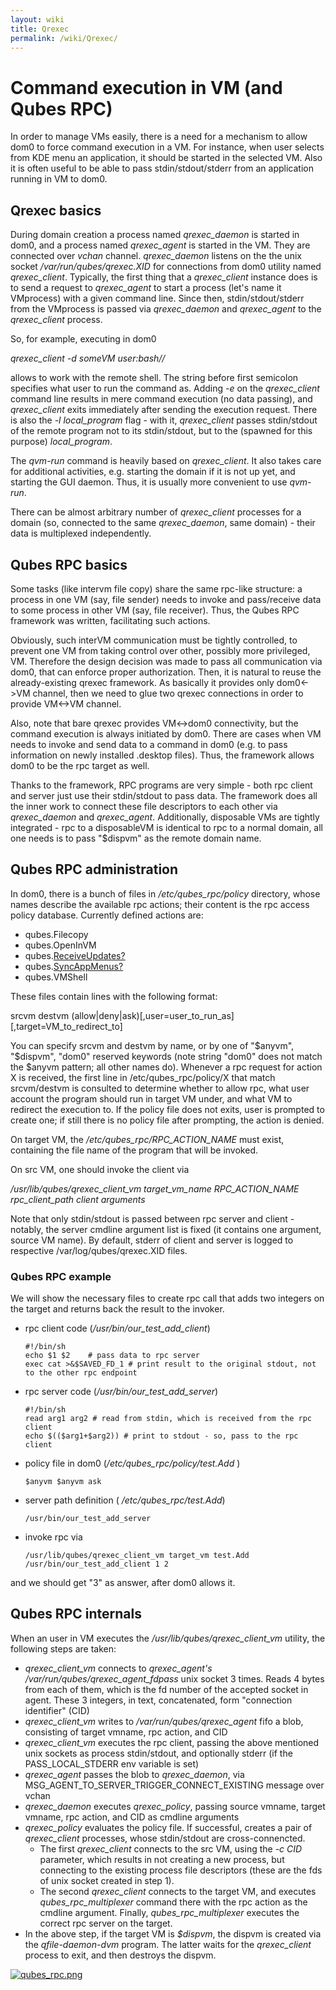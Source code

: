 ```yaml
---
layout: wiki
title: Qrexec
permalink: /wiki/Qrexec/
---
```


Command execution in VM (and Qubes RPC)
=======================================

In order to manage VMs easily, there is a need for a mechanism to allow dom0 to force command execution in a VM. For instance, when user selects from KDE menu an application, it should be started in the selected VM. Also it is often useful to be able to pass stdin/stdout/stderr from an application running in VM to dom0.

Qrexec basics
-------------

During domain creation a process named *qrexec\_daemon* is started in dom0, and a process named *qrexec\_agent* is started in the VM. They are connected over *vchan* channel. *qrexec\_daemon* listens on the the unix socket */var/run/qubes/qrexec.XID* for connections from dom0 utility named *qrexec\_client*. Typically, the first thing that a *qrexec\_client* instance does is to send a request to *qrexec\_agent* to start a process (let's name it VMprocess) with a given command line. Since then, stdin/stdout/stderr from the VMprocess is passed via *qrexec\_daemon* and *qrexec\_agent* to the *qrexec\_client* process.

So, for example, executing in dom0

*qrexec\_client -d someVM user:bash//*

allows to work with the remote shell. The string before first semicolon specifies what user to run the command as. Adding *-e* on the *qrexec\_client* command line results in mere command execution (no data passing), and *qrexec\_client* exits immediately after sending the execution request. There is also the *-l local\_program* flag - with it, *qrexec\_client* passes stdin/stdout of the remote program not to its stdin/stdout, but to the (spawned for this purpose) *local\_program*.

The *qvm-run* command is heavily based on *qrexec\_client*. It also takes care for additional activities, e.g. starting the domain if it is not up yet, and starting the GUI daemon. Thus, it is usually more convenient to use *qvm-run*.

There can be almost arbitrary number of *qrexec\_client* processes for a domain (so, connected to the same *qrexec\_daemon*, same domain) - their data is multiplexed independently.

Qubes RPC basics
----------------

Some tasks (like intervm file copy) share the same rpc-like structure: a process in one VM (say, file sender) needs to invoke and pass/receive data to some process in other VM (say, file receiver). Thus, the Qubes RPC framework was written, facilitating such actions.

Obviously, such interVM communication must be tightly controlled, to prevent one VM from taking control over other, possibly more privileged, VM. Therefore the design decision was made to pass all communication via dom0, that can enforce proper authorization. Then, it is natural to reuse the already-existing qrexec framework. As basically it provides only dom0\<-\>VM channel, then we need to glue two qrexec connections in order to provide VM\<-\>VM channel.

Also, note that bare qrexec provides VM\<-\>dom0 connectivity, but the command execution is always initiated by dom0. There are cases when VM needs to invoke and send data to a command in dom0 (e.g. to pass information on newly installed .desktop files). Thus, the framework allows dom0 to be the rpc target as well.

Thanks to the framework, RPC programs are very simple - both rpc client and server just use their stdin/stdout to pass data. The framework does all the inner work to connect these file descriptors to each other via *qrexec\_daemon* and *qrexec\_agent*. Additionally, disposable VMs are tightly integrated - rpc to a disposableVM is identical to rpc to a normal domain, all one needs is to pass "\$dispvm" as the remote domain name.

Qubes RPC administration
------------------------

In dom0, there is a bunch of files in */etc/qubes\_rpc/policy* directory, whose names describe the available rpc actions; their content is the rpc access policy database. Currently defined actions are:

-   qubes.Filecopy
-   qubes.OpenInVM
-   qubes.[ReceiveUpdates?](/wiki/ReceiveUpdates)
-   qubes.[SyncAppMenus?](/wiki/SyncAppMenus)
-   qubes.VMShell

These files contain lines with the following format:

srcvm destvm (allow|deny|ask)[,user=user\_to\_run\_as][,target=VM\_to\_redirect\_to]

You can specify srcvm and destvm by name, or by one of "\$anyvm", "\$dispvm", "dom0" reserved keywords (note string "dom0" does not match the \$anyvm pattern; all other names do). Whenever a rpc request for action X is received, the first line in /etc/qubes\_rpc/policy/X that match srcvm/destvm is consulted to determine whether to allow rpc, what user account the program should run in target VM under, and what VM to redirect the execution to. If the policy file does not exits, user is prompted to create one; if still there is no policy file after prompting, the action is denied.

On target VM, the */etc/qubes\_rpc/RPC\_ACTION\_NAME* must exist, containing the file name of the program that will be invoked.

On src VM, one should invoke the client via

*/usr/lib/qubes/qrexec\_client\_vm target\_vm\_name RPC\_ACTION\_NAME rpc\_client\_path client arguments*

Note that only stdin/stdout is passed between rpc server and client - notably, the server cmdline argument list is fixed (it contains one argument, source VM name). By default, stderr of client and server is logged to respective /var/log/qubes/qrexec.XID files.

### Qubes RPC example

We will show the necessary files to create rpc call that adds two integers on the target and returns back the result to the invoker.

-   rpc client code (*/usr/bin/our\_test\_add\_client*)

    ``` {.wiki}
    #!/bin/sh
    echo $1 $2    # pass data to rpc server
    exec cat >&$SAVED_FD_1 # print result to the original stdout, not to the other rpc endpoint
    ```

-   rpc server code (*/usr/bin/our\_test\_add\_server*)

    ``` {.wiki}
    #!/bin/sh
    read arg1 arg2 # read from stdin, which is received from the rpc client
    echo $(($arg1+$arg2)) # print to stdout - so, pass to the rpc client
    ```

-   policy file in dom0 (*/etc/qubes\_rpc/policy/test.Add* )

    ``` {.wiki}
    $anyvm $anyvm ask
    ```

-   server path definition ( */etc/qubes\_rpc/test.Add*)

    ``` {.wiki}
    /usr/bin/our_test_add_server
    ```

-   invoke rpc via

    ``` {.wiki}
    /usr/lib/qubes/qrexec_client_vm target_vm test.Add /usr/bin/our_test_add_client 1 2
    ```

and we should get "3" as answer, after dom0 allows it.

Qubes RPC internals
-------------------

When an user in VM executes the */usr/lib/qubes/qrexec\_client\_vm* utility, the following steps are taken:

-   *qrexec\_client\_vm* connects to *qrexec\_agent's* */var/run/qubes/qrexec\_agent\_fdpass* unix socket 3 times. Reads 4 bytes from each of them, which is the fd number of the accepted socket in agent. These 3 integers, in text, concatenated, form "connection identifier" (CID)
-   *qrexec\_client\_vm* writes to */var/run/qubes/qrexec\_agent* fifo a blob, consisting of target vmname, rpc action, and CID
-   *qrexec\_client\_vm* executes the rpc client, passing the above mentioned unix sockets as process stdin/stdout, and optionally stderr (if the PASS\_LOCAL\_STDERR env variable is set)
-   *qrexec\_agent* passes the blob to *qrexec\_daemon*, via MSG\_AGENT\_TO\_SERVER\_TRIGGER\_CONNECT\_EXISTING message over vchan
-   *qrexec\_daemon* executes *qrexec\_policy*, passing source vmname, target vmname, rpc action, and CID as cmdline arguments
-   *qrexec\_policy* evaluates the policy file. If successful, creates a pair of *qrexec\_client* processes, whose stdin/stdout are cross-connencted.
    -   The first *qrexec\_client* connects to the src VM, using the *-c CID* parameter, which results in not creating a new process, but connecting to the existing process file descriptors (these are the fds of unix socket created in step 1).
    -   The second *qrexec\_client* connects to the target VM, and executes *qubes\_rpc\_multiplexer* command there with the rpc action as the cmdline argument. Finally, *qubes\_rpc\_multiplexer* executes the correct rpc server on the target.
-   In the above step, if the target VM is *\$dispvm*, the dispvm is created via the *qfile-daemon-dvm* program. The latter waits for the *qrexec\_client* process to exit, and then destroys the dispvm.

[![qubes\_rpc.png](/chrome/site/../../../site/qubes_rpc.png "qubes_rpc.png")](/chrome/site/../../../site/qubes_rpc.png)
